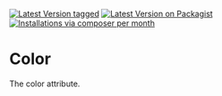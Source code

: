 [![Latest Version tagged](http://img.shields.io/github/tag/MetaModels/attribute_color.svg)](https://github.com/MetaModels/attribute_color/tags)
[![Latest Version on Packagist](http://img.shields.io/packagist/v/MetaModels/attribute_color.svg)](https://packagist.org/packages/MetaModels/attribute_color)
[![Installations via composer per month](http://img.shields.io/packagist/dm/MetaModels/attribute_color.svg)](https://packagist.org/packages/MetaModels/attribute_color)

Color
=====

The color attribute.
